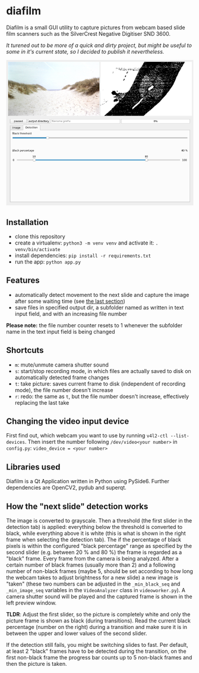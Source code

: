 # diafilm

Diafilm is a small GUI utility to capture pictures from webcam based slide film scanners such as the SilverCrest Negative Digitiser SND 3600.

*It turened out to be more of a quick and dirty project, but might be useful to some in it's current state, so I decided to publish it nevertheless.*

![Screenshot](docs/screenshot.png)

## Installation

- clone this repository
- create a virtualenv: `python3 -m venv venv` and activate it: `. venv/bin/activate`
- install dependencies: `pip install -r requirements.txt`
- run the app: `python app.py`

## Features

- automatically detect movement to the next slide and capture the image after some waiting time (see [the last section](#how-the-next-slide-detection-works))
- save files in specified output dir, a subfolder named as written in text input field, and with an increasing file number

**Please note:** the file number counter resets to 1 whenever the subfolder name in the text input field is being changed

## Shortcuts

- `m`: mute/unmute camera shutter sound
- `s`: start/stop recording mode, in which files are actually saved to disk on automatically detected frame changes
- `t`: take picture: saves current frame to disk (independent of recording mode), the file number doesn't increase
- `r`: redo: the same as `t`, but the file number doesn't increase, effectively replacing the last take

## Changing the video input device

First find out, which webcam you want to use by running `v4l2-ctl --list-devices`. Then insert the number following `/dev/video<your number>` in `config.py`: `video_device = <your number>`

## Libraries used

Diafilm is a Qt Application written in Python using PySide6. Further dependencies are OpenCV2, pydub and superqt.

## How the "next slide" detection works

The image is converted to grayscale. Then a threshold (the first slider in the detection tab) is applied: everything below the threshold is converted to black, while everything above it is white (this is what is shown in the right frame when selecting the detection tab). The if the percentage of black pixels is within the configured "black percentage" range as specified by the second slider (e.g. between 20 % and 80 %) the frame is regarded as a "black" frame. Every frame from the camera is being analyzed. After a certain number of black frames (usually more than 2) and a following number of non-black frames (maybe 5, should be set according to how long the webcam takes to adjust brightness for a new slide) a new image is "taken" (these two numbers can be adjusted in the `_min_black_seq` and `_min_image_seq` variables in the `VideoAnalyzer` class in `videoworker.py`). A camera shutter sound will be played and the captured frame is shown in the left preview window.

**TLDR**: Adjust the first slider, so the picture is completely white and only the picture frame is shown as black (during transitions). Read the current black percentage (number on the right) during a transition and make sure it is in between the upper and lower values of the second slider.

If the detection still fails, you might be switching slides to fast. Per default, at least 2 "black" frames have to be detected during the transition, on the first non-black frame the progress bar counts up to 5 non-black frames and then the picture is taken.

